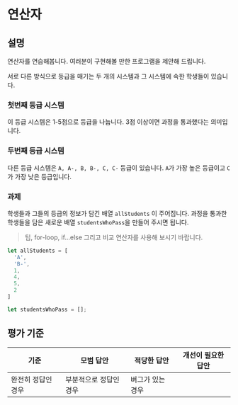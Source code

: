 # 연산자

## 설명

연산자를 연습해봅니다. 여러분이 구현해볼 만한 프로그램을 제안해 드립니다.

서로 다른 방식으로 등급을 매기는 두 개의 시스템과 그 시스템에 속한 학생들이 있습니다.

### 첫번째 등급 시스템

이 등급 시스템은 1-5점으로 등급을 나눕니다. 3점 이상이면 과정을 통과했다는 의미입니다.

### 두번째 등급 시스템

다른 등급 시스템은 `A, A-, B, B-, C, C-` 등급이 있습니다. `A`가 가장 높은 등급이고 `C`가 가장 낮은 등급입니다.

### 과제

학생들과 그들의 등급의 정보가 담긴 배열 `allStudents` 이 주어집니다. 과정을 통과한 학생들을 담은 새로운 배열 `studentsWhoPass`을 만들어 주시면 됩니다.

> 팁, for-loop, if...else 그리고 비교 연산자를 사용해 보시기 바랍니다.

```javascript
let allStudents = [
  'A',
  'B-',
  1,
  4,
  5,
  2
]

let studentsWhoPass = [];
```

## 평가 기준

기준 | 모범 답안 | 적당한 답안 | 개선이 필요한 답안
--- | --- | --- | ---
 | 완전히 정답인 경우 | 부분적으로 정답인 경우 | 버그가 있는 경우
